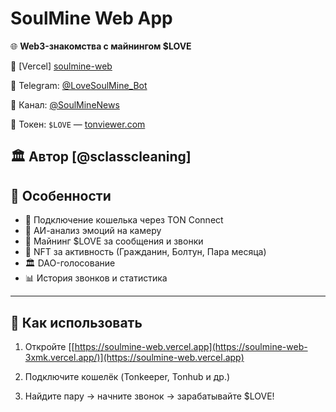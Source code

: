 # SoulMine Web App

🌐 **Web3-знакомства с майнингом $LOVE**

🔗 [Vercel] [soulmine-web](https://soulmine-web.vercel.app)

📱 Telegram: [@LoveSoulMine_Bot](https://t.me/LoveSoulMine_Bot)  

📢 Канал: [@SoulMineNews](https://t.me/SoulMineNews)  

💎 Токен: `$LOVE` — [tonviewer.com](https://tonviewer.com/EQAf1n9pHB4gITeBj4VA6jYKa4QKAs7e1z5SSQY3DnYme-Yj)

🏛️ Автор [@sclasscleaning]
---

## 🚀 Особенности

- 🔐 Подключение кошелька через TON Connect
- 🎯 АИ-анализ эмоций на камеру
- 💬 Майнинг $LOVE за сообщения и звонки
- 🎁 NFT за активность (Гражданин, Болтун, Пара месяца)
- 🏛️ DAO-голосование
- 📊 История звонков и статистика

---

## 📂 Как использовать

1. Откройте [[https://soulmine-web.vercel.app](https://soulmine-web-3xmk.vercel.app/)](https://soulmine-web.vercel.app)
2. Подключите кошелёк (Tonkeeper, Tonhub и др.)

3. Найдите пару → начните звонок → зарабатывайте $LOVE!


